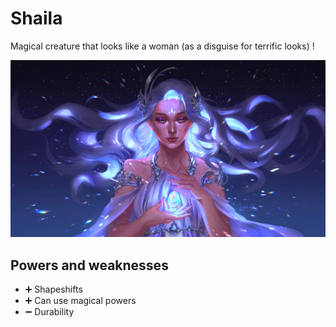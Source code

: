 # Shaila 

Magical creature that looks like a woman (as a disguise for terrific looks) ! 

![hero picture](../images/0140_017.jpg)
## Powers and weaknesses

- ➕ Shapeshifts 
- ➕ Can use magical powers 
- ➖ Durability 
